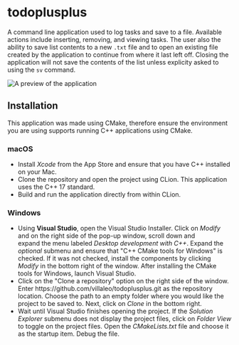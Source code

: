 # todoplusplus
A command line application used to log tasks and save to a file. Available actions include inserting, removing, and viewing tasks.
The user also the ability to save list contents to a new `.txt` file and to open an existing file created by the application to continue
from where it last left off. Closing the application will not save the contents of the list unless explicity asked to using the `sv` command. <br>

![A preview of the application](images/demo-todopp.gif)

<h2>Installation</h2>
This application was made using CMake, therefore ensure the environment you are using supports running C++ applications using CMake. <br>
<h3>macOS</h3>
<ul>
  <li>Install <i>Xcode</i> from the App Store and ensure that you have C++ installed on your Mac.</li>
  <li>Clone the repository and open the project using CLion. This application uses the C++ 17 standard.</li>
  <li>Build and run the application directly from within CLion.</li>
</ul>
<h3>Windows</h3>
<ul>
  <li>
  Using <b>Visual Studio</b>, open the Visual Studio Installer. Click on <i>Modify</i> and on the right side of the pop-up window, scroll down and <br>
  expand the menu labeled <i>Desktop development with C++</i>. Expand the <i>optional</i> submenu and ensure that "C++ CMake tools for Windows" is checked.
  If it was not checked, install the components by clicking <i>Modify</i> in the bottom right of the window. After installing the CMake tools for Windows,
  launch Visual Studio. <br>
  </li>
  <li>
  Click on the "Clone a repository" option on the right side of the window. Enter https://github.com/villaleo/todoplusplus.git as the repository location.
  Choose the path to an empty folder where you would like the project to be saved to. Next, click on <i>Clone</i> in the bottom right. <br>
  </li>
  <li>
  Wait until Visual Studio finishes opening the project. If the <i>Solution Explorer</i> submenu does not display the project files, click on
  <i>Folder View</i> to toggle on the project files. Open the <i>CMakeLists.txt</i> file and choose it as the startup item. Debug the file.
  </li>
</ul>
